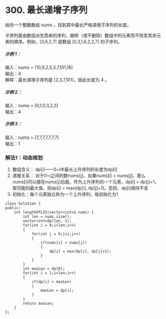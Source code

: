 # 300. 最长递增子序列
给你一个整数数组 nums ，找到其中最长严格递增子序列的长度。

子序列是由数组派生而来的序列，删除（或不删除）数组中的元素而不改变其余元素的顺序。例如，[3,6,2,7] 是数组 [0,3,1,6,2,2,7] 的子序列。  

##### 示例 1：  
  
输入：nums = [10,9,2,5,3,7,101,18]  
输出：4  
解释：最长递增子序列是 [2,3,7,101]，因此长度为 4 。  
##### 示例 2：  
  
输入：nums = [0,1,0,3,2,3]  
输出：4  
##### 示例 3：  
  
输入：nums = [7,7,7,7,7,7,7]  
输出：1  

### 解法1：动态规划
1. 数组含义： dp[i]——0~i中最长上升序列的长度为dp[i]  
2. 递推关系： 对于0~i之间的数nums[j]，如果nums[i] > nums[j]，那么nums[i]可以接在nums[j]后面，作为上升序列的一个元素，dp[i] = dp[j]+1，取可能的最大值，则dp[i] = max(dp[i], dp[j]+1)。否则，dp[i]保持不变  
3. 初始化：每个元素独立称为一个上升序列，故初始化为1  


```
class Solution {
public:
    int lengthOfLIS(vector<int>& nums) {
        int len = nums.size();
        vector<int>dp(len, 1);
        for(int i = 0;i<len;i++)
        {
            for(int j = 0;j<i;j++)
            {
                if(nums[i] > nums[j])
                {
                    dp[i] = max(dp[i], dp[j]+1);
                }
            }
        }
        int maxLen = dp[0];
        for(int i = 1;i<len;i++)
        {
            if(dp[i] > maxLen)
            {
                maxLen = dp[i];
            }
        }
        return maxLen;
    }
};
```